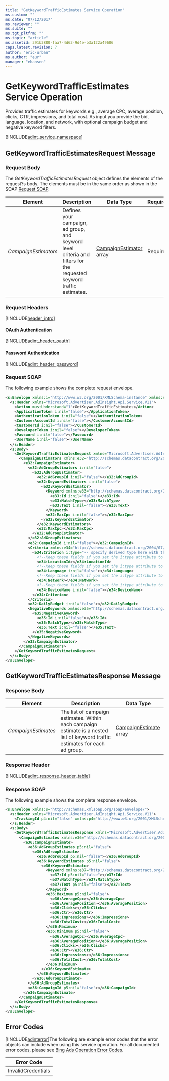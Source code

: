 ```yaml
---
title: "GetKeywordTrafficEstimates Service Operation"
ms.custom: ""
ms.date: "07/12/2017"
ms.reviewer: ""
ms.suite: ""
ms.tgt_pltfrm: ""
ms.topic: "article"
ms.assetid: 391b3880-faa7-4d63-9d4e-b3a122a49606
caps.latest.revision: 7
author: "eric-urban"
ms.author: "eur"
manager: "ehansen"
---
```

# GetKeywordTrafficEstimates Service Operation
Provides traffic estimates for keywords e.g., average CPC, average position, clicks, CTR, impressions, and total cost. As input you provide the bid, language, location, and network, with optional campaign budget and negative keyword filters.

[!INCLUDE[adint_service_namespace](../adinsight-api/includes/adint-service-namespace.md)]

## <a name="request"></a>GetKeywordTrafficEstimatesRequest Message

### Request Body
The *GetKeywordTrafficEstimatesRequest* object defines the elements of the request?s body. The elements must be in the same order as shown in the SOAP [Request SOAP](#request_soap).

|Element|Description|Data Type|Required|
|-----------|---------------|-------------|------------|
|*CampaignEstimators*|Defines your campaign, ad group, and keyword level criteria and filters for the requested keyword traffic estimates.|[CampaignEstimator](../adinsight-api/campaignestimator-data-object.md) array|Required|

### Request Headers
[!INCLUDE[header_intro](../adinsight-api/includes/header-intro.md)]
#### OAuth Authentication
[!INCLUDE[adint_header_oauth](../adinsight-api/includes/adint-header-oauth.md)]
#### Password Authentication
[!INCLUDE[adint_header_password](../adinsight-api/includes/adint-header-password.md)]
### <a name="request_soap"></a>Request SOAP
The following example shows the complete request envelope.

```xml
<s:Envelope xmlns:i="http://www.w3.org/2001/XMLSchema-instance" xmlns:s="http://schemas.xmlsoap.org/soap/envelope/">
  <s:Header xmlns="Microsoft.Advertiser.AdInsight.Api.Service.V11">
    <Action mustUnderstand="1">GetKeywordTrafficEstimates</Action>
    <ApplicationToken i:nil="false"></ApplicationToken>
    <AuthenticationToken i:nil="false"></AuthenticationToken>
    <CustomerAccountId i:nil="false"></CustomerAccountId>
    <CustomerId i:nil="false"></CustomerId>
    <DeveloperToken i:nil="false"></DeveloperToken>
    <Password i:nil="false"></Password>
    <UserName i:nil="false"></UserName>
  </s:Header>
  <s:Body>
    <GetKeywordTrafficEstimatesRequest xmlns="Microsoft.Advertiser.AdInsight.Api.Service.V11">
      <CampaignEstimators xmlns:e32="http://schemas.datacontract.org/2004/07/Microsoft.BingAds.Advertiser.AdInsight.Api.DataContract.V11.Entity" i:nil="false">
        <e32:CampaignEstimator>
          <e32:AdGroupEstimators i:nil="false">
            <e32:AdGroupEstimator>
              <e32:AdGroupId i:nil="false"></e32:AdGroupId>
              <e32:KeywordEstimators i:nil="false">
                <e32:KeywordEstimator>
                  <Keyword xmlns:e33="http://schemas.datacontract.org/2004/07/Microsoft.BingAds.Advertiser.AdInsight.Api.DataContract.V11.Entity.Common" i:nil="false">
                    <e33:Id i:nil="false"></e33:Id>
                    <e33:MatchType></e33:MatchType>
                    <e33:Text i:nil="false"></e33:Text>
                  </Keyword>
                  <e32:MaxCpc i:nil="false"></e32:MaxCpc>
                </e32:KeywordEstimator>
              </e32:KeywordEstimators>
              <e32:MaxCpc></e32:MaxCpc>
            </e32:AdGroupEstimator>
          </e32:AdGroupEstimators>
          <e32:CampaignId i:nil="false"></e32:CampaignId>
          <Criteria xmlns:e34="http://schemas.datacontract.org/2004/07/Microsoft.BingAds.Advertiser.AdInsight.Api.DataContract.V11.Entity.Criterions" i:nil="false">
            <e34:Criterion i:type="-- specify derived type here with the appropriate prefix --">
              <!--Keep these fields if you set the i:type attribute to LocationCriterion-->
              <e34:LocationId></e34:LocationId>
              <!--Keep these fields if you set the i:type attribute to LanguageCriterion-->
              <e34:Language i:nil="false"></e34:Language>
              <!--Keep these fields if you set the i:type attribute to NetworkCriterion-->
              <e34:Network></e34:Network>
              <!--Keep these fields if you set the i:type attribute to DeviceCriterion-->
              <e34:DeviceName i:nil="false"></e34:DeviceName>
            </e34:Criterion>
          </Criteria>
          <e32:DailyBudget i:nil="false"></e32:DailyBudget>
          <NegativeKeywords xmlns:e35="http://schemas.datacontract.org/2004/07/Microsoft.BingAds.Advertiser.AdInsight.Api.DataContract.V11.Entity.Common" i:nil="false">
            <e35:NegativeKeyword>
              <e35:Id i:nil="false"></e35:Id>
              <e35:MatchType></e35:MatchType>
              <e35:Text i:nil="false"></e35:Text>
            </e35:NegativeKeyword>
          </NegativeKeywords>
        </e32:CampaignEstimator>
      </CampaignEstimators>
    </GetKeywordTrafficEstimatesRequest>
  </s:Body>
</s:Envelope>
```

## <a name="response"></a>GetKeywordTrafficEstimatesResponse Message

### <a name="Body_Elements"></a>Response Body

|Element|Description|Data Type|
|-----------|---------------|-------------|
|*CampaignEstimates*|The list of campaign estimates. Within each campaign estimate is a nested list of keyword traffic estimates for each ad group.|[CampaignEstimate](../adinsight-api/campaignestimate-data-object.md) array|

### <a name="Header_Elements"></a>Response Header
[!INCLUDE[adint_response_header_table](../adinsight-api/includes/adint-response-header-table.md)]
### Response SOAP
The following example shows the complete response envelope.

```xml
<s:Envelope xmlns:s="http://schemas.xmlsoap.org/soap/envelope/">
  <s:Header xmlns="Microsoft.Advertiser.AdInsight.Api.Service.V11">
    <TrackingId p4:nil="false" xmlns:p4="http://www.w3.org/2001/XMLSchema-instance"></TrackingId>
  </s:Header>
  <s:Body>
    <GetKeywordTrafficEstimatesResponse xmlns="Microsoft.Advertiser.AdInsight.Api.Service.V11">
      <CampaignEstimates xmlns:e36="http://schemas.datacontract.org/2004/07/Microsoft.BingAds.Advertiser.AdInsight.Api.DataContract.V11.Entity" p5:nil="false" xmlns:p5="http://www.w3.org/2001/XMLSchema-instance">
        <e36:CampaignEstimate>
          <e36:AdGroupEstimates p5:nil="false">
            <e36:AdGroupEstimate>
              <e36:AdGroupId p5:nil="false"></e36:AdGroupId>
              <e36:KeywordEstimates p5:nil="false">
                <e36:KeywordEstimate>
                  <Keyword xmlns:e37="http://schemas.datacontract.org/2004/07/Microsoft.BingAds.Advertiser.AdInsight.Api.DataContract.V11.Entity.Common" p5:nil="false">
                    <e37:Id p5:nil="false"></e37:Id>
                    <e37:MatchType></e37:MatchType>
                    <e37:Text p5:nil="false"></e37:Text>
                  </Keyword>
                  <e36:Maximum p5:nil="false">
                    <e36:AverageCpc></e36:AverageCpc>
                    <e36:AveragePosition></e36:AveragePosition>
                    <e36:Clicks></e36:Clicks>
                    <e36:Ctr></e36:Ctr>
                    <e36:Impressions></e36:Impressions>
                    <e36:TotalCost></e36:TotalCost>
                  </e36:Maximum>
                  <e36:Minimum p5:nil="false">
                    <e36:AverageCpc></e36:AverageCpc>
                    <e36:AveragePosition></e36:AveragePosition>
                    <e36:Clicks></e36:Clicks>
                    <e36:Ctr></e36:Ctr>
                    <e36:Impressions></e36:Impressions>
                    <e36:TotalCost></e36:TotalCost>
                  </e36:Minimum>
                </e36:KeywordEstimate>
              </e36:KeywordEstimates>
            </e36:AdGroupEstimate>
          </e36:AdGroupEstimates>
          <e36:CampaignId p5:nil="false"></e36:CampaignId>
        </e36:CampaignEstimate>
      </CampaignEstimates>
    </GetKeywordTrafficEstimatesResponse>
  </s:Body>
</s:Envelope>
```

## <a name="errors"></a>Error Codes
[!INCLUDE[adinterror](../adinsight-api/includes/adinterror.md)]The following are example  error codes that the error objects can include when using this service operation. For all documented error codes, please see [Bing Ads Operation Error Codes](http://go.microsoft.com/fwlink/?LinkId=511884).

|Error Code|
|--------------|
|InvalidCredentials|
